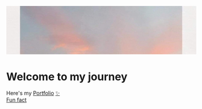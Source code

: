 ![Cover Banner](cover.png)
# Welcome to my journey

Here's my [Portfolio](https://www.youtube.com/watch?v=qFLhGq0060w) [✨](https://www.youtube.com/watch?v=qFLhGq0060w) <br>
[Fun fact](https://www.youtube.com/watch?v=dQw4w9WgXcQ)

<!--
**PhotKosee/PhotKosee** is a ✨ _special_ ✨ repository because its `README.md` (this file) appears on your GitHub profile.

Here are some ideas to get you started:

- 🔭 I’m currently working on ...
- 🌱 I’m currently learning ...
- 👯 I’m looking to collaborate on ...
- 🤔 I’m looking for help with ...
- 💬 Ask me about ...
- 📫 How to reach me: ...
- 😄 Pronouns: ...
- ⚡ Fun fact: ...
-->
